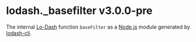 # lodash._basefilter v3.0.0-pre

The internal [Lo-Dash](https://lodash.com/) function `baseFilter` as a [Node.js](http://nodejs.org/) module generated by [lodash-cli](https://www.npmjs.com/package/lodash-cli).
